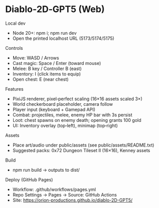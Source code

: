 # Diablo‑2D‑GPT5 (Web)

Local dev
- Node 20+: npm i; npm run dev
- Open the printed localhost URL (5173/5174/5175)

Controls
- Move: WASD / Arrows
- Cast magic: Space / Enter (toward mouse)
- Melee: B key / Controller B (east)
- Inventory: I (click items to equip)
- Open chest: E (near chest)

Features
- PixiJS renderer, pixel‑perfect scaling (16×16 assets scaled 3×)
- World checkerboard placeholder, camera follow
- Player input (keyboard + Gamepad API)
- Combat: projectiles, melee, enemy HP bar with 3s persist
- Loot: chest spawns on enemy death; opening grants 100 gold
- UI: Inventory overlay (top‑left), minimap (top‑right)

Assets
- Place art/audio under public/assets (see public/assets/README.txt)
- Suggested packs: 0x72 Dungeon Tileset II (16×16), Kenney assets

Build
- npm run build → outputs to dist/

Deploy (GitHub Pages)
- Workflow: .github/workflows/pages.yml
- Repo Settings → Pages → Source: GitHub Actions
- Site: https://orion-productions.github.io/diablo-2D-GPT5/